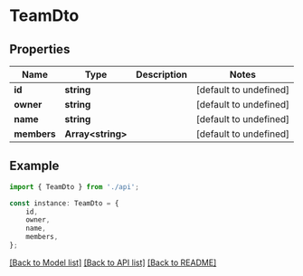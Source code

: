 # TeamDto


## Properties

Name | Type | Description | Notes
------------ | ------------- | ------------- | -------------
**id** | **string** |  | [default to undefined]
**owner** | **string** |  | [default to undefined]
**name** | **string** |  | [default to undefined]
**members** | **Array&lt;string&gt;** |  | [default to undefined]

## Example

```typescript
import { TeamDto } from './api';

const instance: TeamDto = {
    id,
    owner,
    name,
    members,
};
```

[[Back to Model list]](../README.md#documentation-for-models) [[Back to API list]](../README.md#documentation-for-api-endpoints) [[Back to README]](../README.md)
